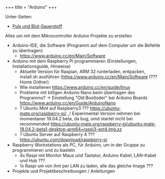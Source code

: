 +++
title = "Arduino"
+++

Unter-Seiten:

* [Puls und Blut-Sauerstoff](puls-und-blut-sauerstoff/)

Alles um mit dem Mikrocontroller Arduino Projekte zu erstellen

- Arduino-IDE, die Software (Programm auf dem Computer um die Befehle
  zu übertragen)
  - <https://www.arduino.cc/en/Main/Software>
- Arduino mit dem Raspberry Pi programmieren (Einstellungen,
  Installationsguide, Hinweise)
  - Aktuelle Version für Raspian, ARM 32 runterladen, entpacken,
    install.sh ausführen (https://www.arduino.cc/en/Main/Software
    (??? Home Ordner)
  - Wie installieren <https://www.arduino.cc/en/guide/linux>
  - Probleme mit billigen Arduino Nano beim übertragen des
    Programms? -\> Einstellung "Old Bootloder" bei Arduino Boards
    <https://www.arduino.cc/en/Guide/ArduinoNano>
  - ? Ubuntu Mint auf Raspberry3 ???
    <https://ubuntu-mate.org/raspberry-pi/> \_! Experimental Version
    nehmen bei momentaner 18.04.2 beta, da bug, umd startet nicht bei recommended
    <https://ubuntu-mate.org/raspberry-pi/ubuntu-mate-18.04.2-beta1-desktop-arm64+raspi3-ext4.img.xz>
  - ? Ubuntu Server auf Raspberry 4 ???
    <https://ubuntu.com/download/raspberry-pi>
- Raspberry Workstations als PC, für Arduino, um in der Gruppe zu programmieren und zu basteln
  - 4x Raspi mit Monitor Maus und Tastatur, Arduino Kabel, LAN-Kabel und Hub ???
  - 1x Raspi um von ihm per LAN zu laden, alle das gleiche Image ???
- Projekte und Projektbeschreibungen / Anleitungen

<!-- <<FullSearch(^Projekte/Arduino/.*)>> -->
